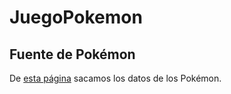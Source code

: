 # JuegoPokemon

## Fuente de Pokémon
De [esta página](https://pokemondb.net/pokedex/game/red-blue-yellow) sacamos
los datos de los Pokémon.
